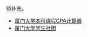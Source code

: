 待补充。

- [厦门大学本科课程GPA计算器](http://cet.xmu.edu.cn/gpa/gpa.html)
- [厦门大学学生社团](https://github.com/rogerchenfz/XMU-Helper/blob/main/%E5%85%B6%E4%BB%96%E5%86%85%E5%AE%B9/%E7%A4%BE%E5%9B%A2.md)
